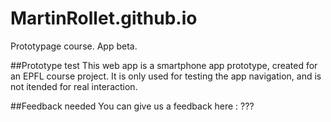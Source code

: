 # MartinRollet.github.io
Prototypage course. App beta.

##Prototype test
This web app is a smartphone app prototype, created for an EPFL course project.
It is only used for testing the app navigation, and is not itended for real interaction.

##Feedback needed
You can give us a feedback here :
???
